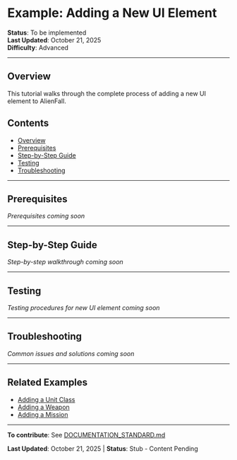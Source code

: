 # Example: Adding a New UI Element

**Status**: To be implemented  
**Last Updated**: October 21, 2025  
**Difficulty**: Advanced

---

## Overview

This tutorial walks through the complete process of adding a new UI element to AlienFall.

## Contents

- [Overview](#overview)
- [Prerequisites](#prerequisites)
- [Step-by-Step Guide](#step-by-step-guide)
- [Testing](#testing)
- [Troubleshooting](#troubleshooting)

---

## Prerequisites

*Prerequisites coming soon*

---

## Step-by-Step Guide

*Step-by-step walkthrough coming soon*

---

## Testing

*Testing procedures for new UI element coming soon*

---

## Troubleshooting

*Common issues and solutions coming soon*

---

## Related Examples

- [Adding a Unit Class](ADDING_UNIT_CLASS.md)
- [Adding a Weapon](ADDING_WEAPON.md)
- [Adding a Mission](ADDING_MISSION.md)

---

**To contribute**: See [DOCUMENTATION_STANDARD.md](../../docs/DOCUMENTATION_STANDARD.md)

**Last Updated**: October 21, 2025 | **Status**: Stub - Content Pending
